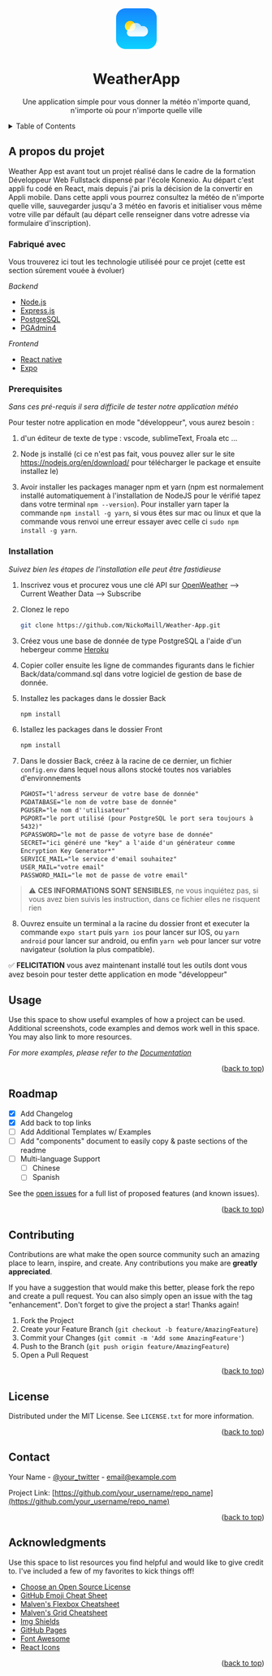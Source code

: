 <div align="center">
    <img src="images/AppLogo.png" alt="Logo" width="80" height="80">
    <h1 align="center">WeatherApp</h1>
    <p align="center">Une application simple pour vous donner la météo n'importe quand, n'importe où pour n'importe quelle ville</p>
</div>

<!-- TABLE OF CONTENTS -->
<details>
  <summary>Table of Contents</summary>
  <ul>
    <li>
      <a href="#about-the-project">A propos du projet</a>
      <ul>
        <li><a href="#built-with">Fabriqué avec</a></li>
      </ul>
    </li>
    <li>
      <a href="#getting-started">Démarrage</a>
      <ul>
        <li><a href="#prerequisites">Pré-requis</a></li>
        <li><a href="#installation">Installation</a></li>
      </ul>
    </li>
    <li><a href="#usage">Usages</a></li>
    <li><a href="#roadmap">Roadmap</a></li>
    <li><a href="#contact">Contact</a></li>
  </ul>
</details>

<!-- ABOUT THE PROJECT -->

## A propos du projet

Weather App est avant tout un projet réalisé dans le cadre de la formation Développeur Web Fullstack dispensé par l'école Konexio. Au départ c'est appli fu codé en React, mais depuis j'ai pris la décision de la convertir en Appli mobile. 
Dans cette appli vous pourrez consultez la météo de n'importe quelle ville, sauvegarder jusqu'a 3 météo en favoris et initialiser vous même votre ville par défault (au départ celle renseigner dans votre adresse via formulaire d'inscription). 

### Fabriqué avec

Vous trouverez ici tout les technologie utiliséé pour ce projet (cette est section sûrement vouée à évoluer)

_Backend_

-   [Node.js](https://nodejs.org/)
-   [Express.js](https://expressjs.com/)
-   [PostgreSQL](https://www.postgresql.org/)
-   [PGAdmin4](https://www.pgadmin.org/)

_Frontend_

-   [React native](https://reactnative.dev/)
-   [Expo](https://expo.dev/)

### Prerequisites
_Sans ces pré-requis il sera difficile de tester notre application météo_

Pour tester notre application en mode "développeur", vous aurez besoin :

1. d'un éditeur de texte de type : vscode, sublimeText, Froala etc ...

2. Node js installé (ci ce n'est pas fait, vous pouvez aller sur le site https://nodejs.org/en/download/ pour télécharger le package et ensuite installez le)

3. Avoir installer les packages manager npm et yarn (npm est normalement installé automatiquement à l'installation de NodeJS pour le vérifié tapez dans votre terminal `npm --version`). Pour installer yarn taper la commande `npm install -g yarn`, si vous êtes sur mac ou linux et que la commande vous renvoi une erreur essayer avec celle ci `sudo npm install -g yarn`.

### Installation

_Suivez bien les étapes de l'installation elle peut être fastidieuse_

1. Inscrivez vous et procurez vous une clé API sur [OpenWeather](https://example.com) --> Current Weather Data --> Subscribe

2. Clonez le repo
    ```sh
    git clone https://github.com/NickoMaill/Weather-App.git
    ```
3. Créez vous une base de donnée de type PostgreSQL a l'aide d'un hebergeur comme [Heroku](https://id.heroku.com/)

4. Copier coller ensuite les ligne de commandes figurants dans le fichier Back/data/command.sql dans votre logiciel de gestion de base de donnée.

5. Installez les packages dans le dossier Back 
    ```sh
    npm install
    ```
6. Istallez les packages dans le dossier Front
    ```sh
    npm install
    ```

7. Dans le dossier Back, créez à la racine de ce dernier, un fichier `config.env` dans lequel nous allons stocké toutes nos variables d'environnements
    ```env
    PGHOST="l'adress serveur de votre base de donnée"
    PGDATABASE="le nom de votre base de donnée"
    PGUSER="le nom d''utilisateur"
    PGPORT="le port utilisé (pour PostgreSQL le port sera toujours à 5432)"
    PGPASSWORD="le mot de passe de votyre base de donnée"
    SECRET="ici généré une "key" a l'aide d'un générateur comme Encryption Key Generator*"
    SERVICE_MAIL="le service d'email souhaitez"
    USER_MAIL="votre email"
    PASSWORD_MAIL="le mot de passe de votre email"
    ```
> :warning: **CES INFORMATIONS SONT SENSIBLES**, ne vous inquiétez pas, si vous avez bien suivis les instruction, dans ce fichier elles ne risquent rien 

8. Ouvrez ensuite un terminal a la racine du dossier front et executer la commande `expo start` puis `yarn ios` pour lancer sur IOS, ou `yarn android` pour lancer sur android, ou enfin `yarn web` pour lancer sur votre navigateur (solution la plus compatible).

:white_check_mark: **FELICITATION** vous avez maintenant installé tout les outils dont vous avez besoin pour tester dette application en mode "développeur"
<!-- USAGE EXAMPLES -->

## Usage

Use this space to show useful examples of how a project can be used. Additional screenshots, code examples and demos work well in this space. You may also link to more resources.

_For more examples, please refer to the [Documentation](https://example.com)_

<p align="right">(<a href="#top">back to top</a>)</p>

<!-- ROADMAP -->

## Roadmap

-   [x] Add Changelog
-   [x] Add back to top links
-   [ ] Add Additional Templates w/ Examples
-   [ ] Add "components" document to easily copy & paste sections of the readme
-   [ ] Multi-language Support
    -   [ ] Chinese
    -   [ ] Spanish

See the [open issues](https://github.com/othneildrew/Best-README-Template/issues) for a full list of proposed features (and known issues).

<p align="right">(<a href="#top">back to top</a>)</p>

<!-- CONTRIBUTING -->

## Contributing

Contributions are what make the open source community such an amazing place to learn, inspire, and create. Any contributions you make are **greatly appreciated**.

If you have a suggestion that would make this better, please fork the repo and create a pull request. You can also simply open an issue with the tag "enhancement".
Don't forget to give the project a star! Thanks again!

1. Fork the Project
2. Create your Feature Branch (`git checkout -b feature/AmazingFeature`)
3. Commit your Changes (`git commit -m 'Add some AmazingFeature'`)
4. Push to the Branch (`git push origin feature/AmazingFeature`)
5. Open a Pull Request

<p align="right">(<a href="#top">back to top</a>)</p>

<!-- LICENSE -->

## License

Distributed under the MIT License. See `LICENSE.txt` for more information.

<p align="right">(<a href="#top">back to top</a>)</p>

<!-- CONTACT -->

## Contact

Your Name - [@your_twitter](https://twitter.com/your_username) - email@example.com

Project Link: [https://github.com/your_username/repo_name](https://github.com/your_username/repo_name)

<p align="right">(<a href="#top">back to top</a>)</p>

<!-- ACKNOWLEDGMENTS -->

## Acknowledgments

Use this space to list resources you find helpful and would like to give credit to. I've included a few of my favorites to kick things off!

-   [Choose an Open Source License](https://choosealicense.com)
-   [GitHub Emoji Cheat Sheet](https://www.webpagefx.com/tools/emoji-cheat-sheet)
-   [Malven's Flexbox Cheatsheet](https://flexbox.malven.co/)
-   [Malven's Grid Cheatsheet](https://grid.malven.co/)
-   [Img Shields](https://shields.io)
-   [GitHub Pages](https://pages.github.com)
-   [Font Awesome](https://fontawesome.com)
-   [React Icons](https://react-icons.github.io/react-icons/search)

<p align="right">(<a href="#top">back to top</a>)</p>

<!-- MARKDOWN LINKS & IMAGES -->
<!-- https://www.markdownguide.org/basic-syntax/#reference-style-links -->

[contributors-shield]: https://img.shields.io/github/contributors/othneildrew/Best-README-Template.svg?style=for-the-badge
[contributors-url]: https://github.com/othneildrew/Best-README-Template/graphs/contributors
[forks-shield]: https://img.shields.io/github/forks/othneildrew/Best-README-Template.svg?style=for-the-badge
[forks-url]: https://github.com/othneildrew/Best-README-Template/network/members
[stars-shield]: https://img.shields.io/github/stars/othneildrew/Best-README-Template.svg?style=for-the-badge
[stars-url]: https://github.com/othneildrew/Best-README-Template/stargazers
[issues-shield]: https://img.shields.io/github/issues/othneildrew/Best-README-Template.svg?style=for-the-badge
[issues-url]: https://github.com/othneildrew/Best-README-Template/issues
[license-shield]: https://img.shields.io/github/license/othneildrew/Best-README-Template.svg?style=for-the-badge
[license-url]: https://github.com/othneildrew/Best-README-Template/blob/master/LICENSE.txt
[linkedin-shield]: https://img.shields.io/badge/-LinkedIn-black.svg?style=for-the-badge&logo=linkedin&colorB=555
[linkedin-url]: https://linkedin.com/in/othneildrew
[product-screenshot]: images/screenshot.png

